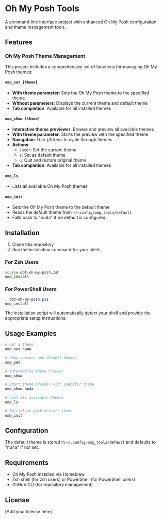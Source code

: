 # Oh My Posh Tools

A command-line interface project with enhanced Oh My Posh configuration and theme management tools.

## Features

### Oh My Posh Theme Management

This project includes a comprehensive set of functions for managing Oh My Posh themes:

#### `omp_set [theme]`
- **With theme parameter**: Sets the Oh My Posh theme to the specified theme
- **Without parameters**: Displays the current theme and default theme
- **Tab completion**: Available for all installed themes

#### `omp_show [theme]`
- **Interactive theme previewer**: Browse and preview all available themes
- **With theme parameter**: Starts the preview with the specified theme
- **Navigation**: Use `j`/`k` keys to cycle through themes
- **Actions**:
  - `Enter`: Set the current theme
  - `s`: Set as default theme
  - `q`: Quit and restore original theme
- **Tab completion**: Available for all installed themes

#### `omp_ls`
- Lists all available Oh My Posh themes

#### `omp_init`
- Sets the Oh My Posh theme to the default theme
- Reads the default theme from `~/.config/omp_tools/default`
- Falls back to "nu4a" if no default is configured

## Installation

1. Clone this repository
2. Run the installation command for your shell:

### For Zsh Users
```bash
source dot-oh-my-posh.zsh
omp_install
```

### For PowerShell Users
```powershell
. dot-oh-my-posh.ps1
omp_install
```

The installation script will automatically detect your shell and provide the appropriate setup instructions.

## Usage Examples

```bash
# Set a theme
omp_set nu4a

# Show current and default themes
omp_set

# Interactive theme browser
omp_show

# Start theme browser with specific theme
omp_show nu4a

# List all available themes
omp_ls

# Initialize with default theme
omp_init
```

## Configuration

The default theme is stored in `~/.config/omp_tools/default` and defaults to "nu4a" if not set.

## Requirements

- Oh My Posh installed via Homebrew
- Zsh shell (for zsh users) or PowerShell (for PowerShell users)
- GitHub CLI (for repository management)

## License

[Add your license here] 